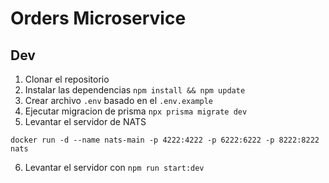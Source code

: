 # Orders Microservice

## Dev

1. Clonar el repositorio
2. Instalar las dependencias `npm install && npm update`
3. Crear archivo `.env` basado en el `.env.example`
4. Ejecutar migracion de prisma `npx prisma migrate dev`
5. Levantar el servidor de NATS
```
docker run -d --name nats-main -p 4222:4222 -p 6222:6222 -p 8222:8222 nats
```
6. Levantar el servidor con `npm run start:dev`